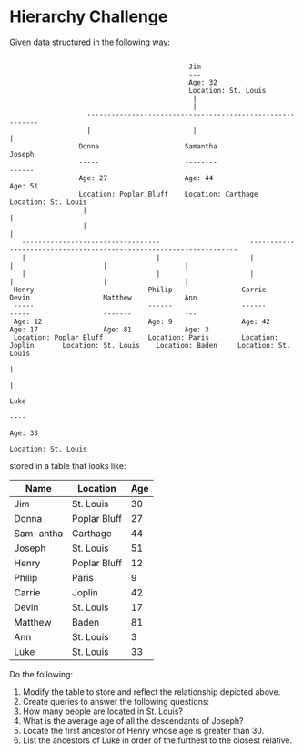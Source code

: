 Hierarchy Challenge
===================

Given data structured in the following way:

```

                                            Jim
                                            ---
                                            Age: 32
                                            Location: St. Louis
                                             |
                                             |
                   ----------------------------------------------------------
                   |                         |                              |
                 Donna                     Samantha                       Joseph
                 -----                     --------                       ------
                 Age: 27                   Age: 44                        Age: 51
                 Location: Poplar Bluff    Location: Carthage             Location: St. Louis
                  |                                                        |
                  |                                                        |
   ----------------------------------                      -------------------------------------------------------------------
   |                                |                      |                      |                      |                   |
   |                                |                      |                      |                      |                   |
 Henry                            Philip                 Carrie                 Devin                  Matthew             Ann
 -----                            ------                 ------                 -----                  -------             ---
 Age: 12                          Age: 9                 Age: 42                Age: 17                Age: 81             Age: 3
 Location: Poplar Bluff           Location: Paris        Location: Joplin       Location: St. Louis    Location: Baden     Location: St. Louis
                                                                                                           |
                                                                                                           |
                                                                                                          Luke
                                                                                                          ----
                                                                                                          Age: 33
                                                                                                          Location: St. Louis
```

stored in a table that looks like:

| Name      | Location     | Age|
|-----------|--------------|----|
| Jim       | St. Louis    | 30 |
| Donna     | Poplar Bluff | 27 |
| Sam-antha | Carthage     | 44 |
| Joseph    | St. Louis    | 51 |
| Henry     | Poplar Bluff | 12 |
| Philip    | Paris        |  9 |
| Carrie    | Joplin       | 42 |
| Devin     | St. Louis    | 17 |
| Matthew   | Baden        | 81 |
| Ann       | St. Louis    |  3 |
| Luke      | St. Louis    | 33 |


Do the following:

1.  Modify the table to store and reflect the relationship depicted above.
2.  Create queries to answer the following questions:
  1.  How many people are located in St. Louis?
  2.  What is the average age of all the descendants of Joseph?
  3.  Locate the first ancestor of Henry whose age is greater than 30.
  4.  List the ancestors of Luke in order of the furthest to the closest relative.
